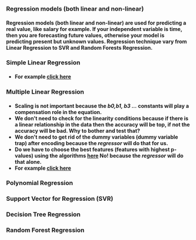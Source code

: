 **<h3> Regression models (both linear and non-linear) </h3>**
<h4> Regression models (both linear and non-linear) are used for predicting a real value, like salary for example. If your independent variable is time, then you are forecasting future values, otherwise your model is predicting present but unknown values. Regression technique vary from Linear Regression to SVR and Random Forests Regression.
</h4>

**<h3> Simple Linear Regression </h3>**
<h4>  

- For example [click here](./linear_regression.ipynb)

</h4>

**<h3> Multiple Linear Regression </h3>**
<h4>  

- Scaling is not important because the *b0,b1, b3 ...* constants will play a compensation role in the equation.
- We don't need to check for the linearity conditions because if there is a linear relationship in the data then the accuracy will be top, if not the accuracy will be bad. Why to bother and test that?
- We don't need to get rid of the dummy variables (dummy variable trap) after encoding because the *regressor* will do that for us.
- Do we have to choose the best features (features with highest p-values) using the algorithms [here](../data_preprocessing/building_model.md) No! because the *regressor* will do that alone.
- For example [click here](./multiple_linear_regression.ipynb)

</h4>

**<h3> Polynomial Regression </h3>**
<h3>  </h3>

**<h3> Support Vector for Regression (SVR) </h3>**
<h3>  </h3>

**<h3> Decision Tree Regression </h3>**
<h3>  </h3>

**<h3> Random Forest Regression </h3>**
<h3>  </h3>
